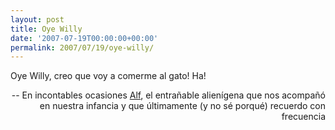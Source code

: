 ```yaml
---
layout: post
title: Oye Willy
date: '2007-07-19T00:00:00+00:00'
permalink: 2007/07/19/oye-willy/
---
```

<p class="frase">Oye Willy, creo que voy a comerme al gato! Ha!</p><p align="right">-- En incontables ocasiones <a href="http://es.wikipedia.org/wiki/ALF">Alf</a>, el entrañable alienígena que nos acompañó en nuestra infancia y que últimamente (y no sé porqué) recuerdo con frecuencia</p>
